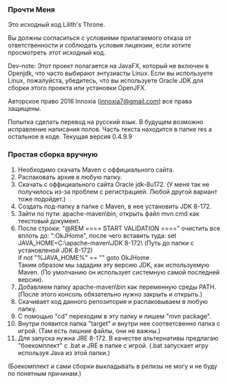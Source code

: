 <h3>Прочти Меня</h3>

Это исходный код Lilith's Throne.

Вы должны согласиться с условиями прилагаемого отказа от ответственности и соблюдать условия лицензии, если хотите просмотреть этот исходный код.

Dev-note: Этот проект полагается на JavaFX, который не включен в Openjdk, что часто выбирают энтузиасты Linux. Если вы используете Linux, пожалуйста, убедитесь, что вы используете Oracle JDK для сборки этого проекта или установки OpenJFX.

Авторское право 2016 Innoxia (innoxia7@gmail.com) все права защищены.

Попытка сделать перевод на русский язык. В будущем возможно исправление написания полов. Часть текста находится в папке res а остальное в коде.
Текущая версия 0.4.9.9

<h3>Простая сборка вручную</h3>
<ol>
<li>Необходимо скачать Maven с оффициального сайта.</li>
<li>Распаковать архив в любую папку.</li>
<li>Скачать с оффициального сайта Oracle jdk-8u172. (У меня так не получилось из-за проблем с регистрацией. Любой другой вариант тоже подойдет.)</li>
<li>Создать под-папку в папке с Maven, в нее установить JDK 8-172.</li>
<li>Зайти по пути: apache-maven\bin, открыть файл mvn.cmd как текстовый документ.</li>
<li>После строки: "@REM ==== START VALIDATION ====" очистить все вплоть до: ":OkJHome", после чего вставить туда:
set JAVA_HOME=C:\apache-maven\JDK 8-172\ (Путь до папки с установленой JDK 8-172)<br>
if not "%JAVA_HOME%" == "" goto OkJHome <br>
Таким образом мы зададим эту версию JDK, как используемую Maven. (По умолчанию он использует системную самой последней версии).</li>
<li>Добавляем папку apache-maven\bin как переменную среды PATH. (После этого консоль обязательно нужно закрыть и открыть.)</li>
<li>Скачивает код данного репозитория и распаковываем в любую папку.</li>
<li>С помощью "cd" переходим в эту папку и пишем "mvn package".</li>
<li>Внутри появится папка "target" и внутри нее соответсвенно папка с игрой. (Там есть лишние файлы, они не важны.)</li>
<li>Для запуска нужна JRE 8-172. В качестве альтернативы предлагаю "боекомплект" с .bat и JRE в папке с игрой. (.bat запускает игру используя Java из этой папки.)</li>
</ol>
(Боекомплект и сами сборки выкладывать в релизы не могу и не буду по понятным причинам.)
